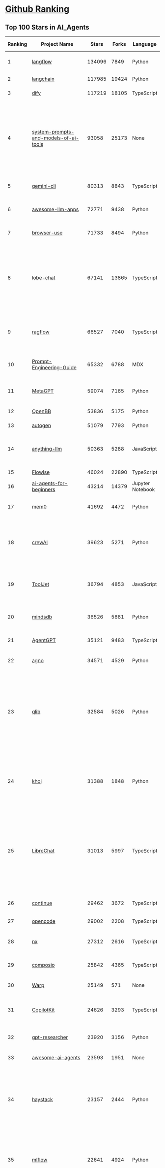 [Github Ranking](../README.md)
==========

## Top 100 Stars in AI_Agents

| Ranking | Project Name | Stars | Forks | Language | Open Issues | Description | Last Commit |
| ------- | ------------ | ----- | ----- | -------- | ----------- | ----------- | ----------- |
| 1 | [langflow](https://github.com/langflow-ai/langflow) | 134096 | 7849 | Python | 380 | Langflow is a powerful tool for building and deploying AI-powered agents and workflows. | 2025-10-25T03:20:49Z |
| 2 | [langchain](https://github.com/langchain-ai/langchain) | 117985 | 19424 | Python | 164 | 🦜🔗 Build context-aware reasoning applications | 2025-10-24T20:06:26Z |
| 3 | [dify](https://github.com/langgenius/dify) | 117219 | 18105 | TypeScript | 486 | Production-ready platform for agentic workflow development. | 2025-10-24T13:31:50Z |
| 4 | [system-prompts-and-models-of-ai-tools](https://github.com/x1xhlol/system-prompts-and-models-of-ai-tools) | 93058 | 25173 | None | 58 | FULL Augment Code, Claude Code, Cluely, CodeBuddy, Comet, Cursor, Devin AI, Junie, Kiro, Leap.new, Lovable, Manus Agent Tools, NotionAI, Orchids.app, Perplexity, Poke, Qoder, Replit, Same.dev, Trae, Traycer AI, VSCode Agent, Warp.dev, Windsurf, Xcode, Z.ai Code, dia & v0. (And other Open Sourced) System Prompts, Internal Tools & AI Models | 2025-10-19T18:44:24Z |
| 5 | [gemini-cli](https://github.com/google-gemini/gemini-cli) | 80313 | 8843 | TypeScript | 2167 | An open-source AI agent that brings the power of Gemini directly into your terminal. | 2025-10-25T03:34:20Z |
| 6 | [awesome-llm-apps](https://github.com/Shubhamsaboo/awesome-llm-apps) | 72771 | 9438 | Python | 4 | Collection of awesome LLM apps with AI Agents and RAG using OpenAI, Anthropic, Gemini and opensource models. | 2025-10-19T17:51:53Z |
| 7 | [browser-use](https://github.com/browser-use/browser-use) | 71733 | 8494 | Python | 138 | 🌐 Make websites accessible for AI agents. Automate tasks online with ease. | 2025-10-25T02:36:07Z |
| 8 | [lobe-chat](https://github.com/lobehub/lobe-chat) | 67141 | 13865 | TypeScript | 886 | 🤯 Lobe Chat - an open-source, modern design AI chat framework. Supports multiple AI providers (OpenAI / Claude 4 / Gemini / DeepSeek / Ollama / Qwen), Knowledge Base (file upload / RAG ), one click install MCP Marketplace and Artifacts / Thinking. One-click FREE deployment of your private AI Agent application. | 2025-10-25T02:40:07Z |
| 9 | [ragflow](https://github.com/infiniflow/ragflow) | 66527 | 7040 | TypeScript | 2929 | RAGFlow is a leading open-source Retrieval-Augmented Generation (RAG) engine that fuses cutting-edge RAG with Agent capabilities to create a superior context layer for LLMs | 2025-10-23T15:02:27Z |
| 10 | [Prompt-Engineering-Guide](https://github.com/dair-ai/Prompt-Engineering-Guide) | 65332 | 6788 | MDX | 153 | 🐙 Guides, papers, lessons, notebooks and resources for prompt engineering, context engineering, RAG, and AI Agents. | 2025-10-16T15:44:13Z |
| 11 | [MetaGPT](https://github.com/FoundationAgents/MetaGPT) | 59074 | 7165 | Python | 10 | 🌟 The Multi-Agent Framework: First AI Software Company, Towards Natural Language Programming | 2025-10-04T05:57:57Z |
| 12 | [OpenBB](https://github.com/OpenBB-finance/OpenBB) | 53836 | 5175 | Python | 32 | Financial data platform for analysts, quants and AI agents. | 2025-10-23T23:31:46Z |
| 13 | [autogen](https://github.com/microsoft/autogen) | 51079 | 7793 | Python | 406 | A programming framework for agentic AI | 2025-10-08T04:58:17Z |
| 14 | [anything-llm](https://github.com/Mintplex-Labs/anything-llm) | 50363 | 5288 | JavaScript | 265 | The all-in-one Desktop & Docker AI application with built-in RAG, AI agents, No-code agent builder, MCP compatibility,  and more. | 2025-10-23T22:46:01Z |
| 15 | [Flowise](https://github.com/FlowiseAI/Flowise) | 46024 | 22890 | TypeScript | 606 | Build AI Agents, Visually | 2025-10-24T18:13:46Z |
| 16 | [ai-agents-for-beginners](https://github.com/microsoft/ai-agents-for-beginners) | 43214 | 14379 | Jupyter Notebook | 6 | 12 Lessons to Get Started Building AI Agents | 2025-10-24T10:12:01Z |
| 17 | [mem0](https://github.com/mem0ai/mem0) | 41692 | 4472 | Python | 290 | Universal memory layer for AI Agents; Announcing OpenMemory MCP - local and secure memory management. | 2025-10-24T20:20:18Z |
| 18 | [crewAI](https://github.com/crewAIInc/crewAI) | 39623 | 5271 | Python | 38 | Framework for orchestrating role-playing, autonomous AI agents. By fostering collaborative intelligence, CrewAI empowers agents to work together seamlessly, tackling complex tasks. | 2025-10-25T01:42:09Z |
| 19 | [ToolJet](https://github.com/ToolJet/ToolJet) | 36794 | 4853 | JavaScript | 634 | ToolJet is the open-source foundation of ToolJet AI - the AI-native platform for building internal tools, dashboard, business applications, workflows and AI agents 🚀 | 2025-10-24T19:12:29Z |
| 20 | [mindsdb](https://github.com/mindsdb/mindsdb) | 36526 | 5881 | Python | 56 | AI Analytics and Knowledge Engine for RAG over large-scale, heterogeneous data. - The only MCP Server you'll ever need | 2025-10-25T00:05:23Z |
| 21 | [AgentGPT](https://github.com/reworkd/AgentGPT) | 35121 | 9483 | TypeScript | 130 | 🤖 Assemble, configure, and deploy autonomous AI Agents in your browser. | 2025-04-29T01:19:32Z |
| 22 | [agno](https://github.com/agno-agi/agno) | 34571 | 4529 | Python | 132 | Multi-agent framework, runtime and control plane. Built for speed, privacy, and scale. | 2025-10-25T00:15:18Z |
| 23 | [qlib](https://github.com/microsoft/qlib) | 32584 | 5026 | Python | 259 | Qlib is an AI-oriented Quant investment platform that aims to use AI tech to empower Quant Research, from exploring ideas to implementing productions. Qlib supports diverse ML modeling paradigms, including supervised learning, market dynamics modeling, and RL, and is now equipped with https://github.com/microsoft/RD-Agent to automate R&D process. | 2025-10-17T05:22:09Z |
| 24 | [khoj](https://github.com/khoj-ai/khoj) | 31388 | 1848 | Python | 75 | Your AI second brain. Self-hostable. Get answers from the web or your docs. Build custom agents, schedule automations, do deep research. Turn any online or local LLM into your personal, autonomous AI (gpt, claude, gemini, llama, qwen, mistral). Get started - free. | 2025-09-16T09:17:58Z |
| 25 | [LibreChat](https://github.com/danny-avila/LibreChat) | 31013 | 5997 | TypeScript | 209 | Enhanced ChatGPT Clone: Features Agents, MCP, DeepSeek, Anthropic, AWS, OpenAI, Responses API, Azure, Groq, o1, GPT-5, Mistral, OpenRouter, Vertex AI, Gemini, Artifacts, AI model switching, message search, Code Interpreter, langchain, DALL-E-3, OpenAPI Actions, Functions, Secure Multi-User Auth, Presets, open-source for self-hosting. Active. | 2025-10-25T00:29:01Z |
| 26 | [continue](https://github.com/continuedev/continue) | 29462 | 3672 | TypeScript | 629 | ⏩ Ship faster with Continuous AI. Build and run custom agents across your IDE, terminal, and CI | 2025-10-24T23:20:35Z |
| 27 | [opencode](https://github.com/sst/opencode) | 29002 | 2208 | TypeScript | 929 | The AI coding agent built for the terminal. | 2025-10-25T03:03:41Z |
| 28 | [nx](https://github.com/nrwl/nx) | 27312 | 2616 | TypeScript | 628 | Get to green PRs in half the time. Nx optimizes your builds, scales your CI, and fixes failed PRs. Built for developers and AI agents. | 2025-10-25T03:12:26Z |
| 29 | [composio](https://github.com/ComposioHQ/composio) | 25842 | 4365 | TypeScript | 28 | Composio equips your AI agents & LLMs with 100+ high-quality integrations via function calling | 2025-10-23T10:05:50Z |
| 30 | [Warp](https://github.com/warpdotdev/Warp) | 25149 | 571 | None | 3788 | Warp is the agentic development environment, built for coding with multiple AI agents. | 2025-10-07T19:15:31Z |
| 31 | [CopilotKit](https://github.com/CopilotKit/CopilotKit) | 24626 | 3293 | TypeScript | 313 | React UI + elegant infrastructure for AI Copilots, AI chatbots, and in-app AI agents. The Agentic last-mile 🪁 | 2025-10-24T22:26:02Z |
| 32 | [gpt-researcher](https://github.com/assafelovic/gpt-researcher) | 23920 | 3156 | Python | 128 | An LLM agent that conducts deep research (local and web) on any given topic and generates a long report with citations. | 2025-10-16T18:30:02Z |
| 33 | [awesome-ai-agents](https://github.com/e2b-dev/awesome-ai-agents) | 23593 | 1951 | None | 29 | A list of AI autonomous agents | 2025-02-26T10:04:45Z |
| 34 | [haystack](https://github.com/deepset-ai/haystack) | 23157 | 2444 | Python | 111 | AI orchestration framework to build customizable, production-ready LLM applications. Connect components (models, vector DBs, file converters) to pipelines or agents that can interact with your data. With advanced retrieval methods, it's best suited for building RAG, question answering, semantic search or conversational agent chatbots. | 2025-10-24T14:53:24Z |
| 35 | [mlflow](https://github.com/mlflow/mlflow) | 22641 | 4924 | Python | 1550 | The open source developer platform to build AI/LLM applications and models with confidence. Enhance your AI applications with end-to-end tracking, observability, and evaluations, all in one integrated platform. | 2025-10-25T01:14:10Z |
| 36 | [agenticSeek](https://github.com/Fosowl/agenticSeek) | 22242 | 2379 | Python | 28 | Fully Local Manus AI. No APIs, No $200 monthly bills. Enjoy an autonomous agent that thinks, browses the web, and code for the sole cost of electricity. 🔔 Official updates only via twitter @Martin993886460 (Beware of fake account) | 2025-09-14T18:15:49Z |
| 37 | [goose](https://github.com/block/goose) | 20476 | 1871 | Rust | 213 | an open source, extensible AI agent that goes beyond code suggestions - install, execute, edit, and test with any LLM | 2025-10-25T00:22:29Z |
| 38 | [graphiti](https://github.com/getzep/graphiti) | 19345 | 1809 | Python | 127 | Build Real-Time Knowledge Graphs for AI Agents | 2025-10-22T09:52:17Z |
| 39 | [UI-TARS-desktop](https://github.com/bytedance/UI-TARS-desktop) | 19276 | 1824 | TypeScript | 266 | The Open-Source Multimodal AI Agent Stack: Connecting Cutting-Edge AI Models and Agent Infra | 2025-10-16T06:04:47Z |
| 40 | [letta](https://github.com/letta-ai/letta) | 18915 | 1962 | Python | 27 | Letta is the platform for building stateful agents: open AI with advanced memory that can learn and self-improve over time. | 2025-10-24T22:29:49Z |
| 41 | [activepieces](https://github.com/activepieces/activepieces) | 18851 | 2838 | TypeScript | 315 | AI Agents & MCPs & AI Workflow Automation • (~400 MCP servers for AI agents) • AI Automation / AI Agent with MCPs • AI Workflows & AI Agents • MCPs for AI Agents | 2025-10-24T22:17:19Z |
| 42 | [ai](https://github.com/vercel/ai) | 18784 | 3157 | TypeScript | 769 | The AI Toolkit for TypeScript. From the creators of Next.js, the AI SDK is a free open-source library for building AI-powered applications and agents  | 2025-10-24T21:27:31Z |
| 43 | [ai-engineering-hub](https://github.com/patchy631/ai-engineering-hub) | 18740 | 3168 | Jupyter Notebook | 30 | In-depth tutorials on LLMs, RAGs and real-world AI agent applications. | 2025-10-19T11:34:04Z |
| 44 | [stagehand](https://github.com/browserbase/stagehand) | 18631 | 1191 | TypeScript | 83 | The AI Browser Automation Framework | 2025-10-25T02:49:57Z |
| 45 | [suna](https://github.com/kortix-ai/suna) | 18415 | 3136 | TypeScript | 198 | Kortix – build, manage and train AI Agents. Fully Open Source. | 2025-10-24T21:57:11Z |
| 46 | [coze-studio](https://github.com/coze-dev/coze-studio) | 18111 | 2513 | TypeScript | 355 | An AI agent development platform with all-in-one visual tools, simplifying agent creation, debugging, and deployment like never before. Coze your way to AI Agent creation. | 2025-10-24T10:37:57Z |
| 47 | [agentic](https://github.com/transitive-bullshit/agentic) | 18017 | 2247 | TypeScript | 14 | Your API ⇒ Paid MCP. Instantly. | 2025-10-09T09:11:38Z |
| 48 | [deep-research](https://github.com/dzhng/deep-research) | 17959 | 1851 | TypeScript | 67 | An AI-powered research assistant that performs iterative, deep research on any topic by combining search engines, web scraping, and large language models.  The goal of this repo is to provide the simplest implementation of a deep research agent - e.g. an agent that can refine its research direction overtime and deep dive into a topic. | 2025-09-08T16:22:24Z |
| 49 | [mastra](https://github.com/mastra-ai/mastra) | 17753 | 1226 | TypeScript | 273 | The TypeScript AI agent framework. ⚡ Assistants, RAG, observability. Supports any LLM: GPT-4, Claude, Gemini, Llama. | 2025-10-25T02:39:19Z |
| 50 | [SWE-agent](https://github.com/SWE-agent/SWE-agent) | 17635 | 1854 | Python | 49 | SWE-agent takes a GitHub issue and tries to automatically fix it, using your LM of choice. It can also be employed for offensive cybersecurity or competitive coding challenges. [NeurIPS 2024]  | 2025-10-20T23:21:07Z |
| 51 | [DB-GPT](https://github.com/eosphoros-ai/DB-GPT) | 17508 | 2444 | Python | 427 | AI Native Data App Development framework with AWEL(Agentic Workflow Expression Language) and Agents | 2025-10-24T02:24:46Z |
| 52 | [GenAI_Agents](https://github.com/NirDiamant/GenAI_Agents) | 17408 | 2827 | Jupyter Notebook | 3 | This repository provides tutorials and implementations for various Generative AI Agent techniques, from basic to advanced. It serves as a comprehensive guide for building intelligent, interactive AI systems. | 2025-10-08T16:42:52Z |
| 53 | [DocsGPT](https://github.com/arc53/DocsGPT) | 17284 | 1909 | Python | 32 | Private AI platform for agents, assistants and enterprise search. Built-in Agent Builder, Deep research, Document analysis, Multi-model support, and API connectivity for agents. | 2025-10-24T20:06:04Z |
| 54 | [sim](https://github.com/simstudioai/sim) | 17252 | 2259 | TypeScript | 69 | Open-source platform to build and deploy AI agent workflows. | 2025-10-25T00:44:07Z |
| 55 | [eliza](https://github.com/elizaOS/eliza) | 17025 | 5350 | TypeScript | 69 | Autonomous agents for everyone | 2025-10-24T17:55:49Z |
| 56 | [openai-agents-python](https://github.com/openai/openai-agents-python) | 16821 | 2760 | Python | 142 | A lightweight, powerful framework for multi-agent workflows | 2025-10-24T22:07:15Z |
| 57 | [SuperAGI](https://github.com/TransformerOptimus/SuperAGI) | 16806 | 2101 | Python | 147 | <⚡️> SuperAGI - A dev-first open source autonomous AI agent framework. Enabling developers to build, manage & run useful autonomous agents quickly and reliably. | 2025-01-22T22:14:07Z |
| 58 | [ai-pdf-chatbot-langchain](https://github.com/mayooear/ai-pdf-chatbot-langchain) | 16088 | 3206 | TypeScript | 3 | AI PDF chatbot agent built with LangChain & LangGraph  | 2025-02-20T18:19:58Z |
| 59 | [RagaAI-Catalyst](https://github.com/raga-ai-hub/RagaAI-Catalyst) | 16036 | 3714 | Python | 10 | Python SDK for Agent AI Observability, Monitoring and Evaluation Framework. Includes features like agent, llm and tools tracing, debugging multi-agentic system, self-hosted dashboard and advanced analytics with timeline and execution graph view  | 2025-10-22T19:57:43Z |
| 60 | [screenpipe](https://github.com/mediar-ai/screenpipe) | 15817 | 1233 | TypeScript | 192 | AI app store powered by 24/7 desktop history.  open source \| 100% local \| dev friendly \| 24/7 screen, mic recording | 2025-09-01T20:21:42Z |
| 61 | [12-factor-agents](https://github.com/humanlayer/12-factor-agents) | 15735 | 1189 | TypeScript | 10 | What are the principles we can use to build LLM-powered software that is actually good enough to put in the hands of production customers? | 2025-09-21T14:37:40Z |
| 62 | [web-ui](https://github.com/browser-use/web-ui) | 15064 | 2610 | Python | 250 | 🖥️ Run AI Agent in your browser. | 2025-08-31T14:16:34Z |
| 63 | [dagger](https://github.com/dagger/dagger) | 14880 | 810 | Go | 762 | An open-source runtime for composable workflows. Great for AI agents and CI/CD. | 2025-10-24T21:38:41Z |
| 64 | [serena](https://github.com/oraios/serena) | 14799 | 984 | Python | 63 | A powerful coding agent toolkit providing semantic retrieval and editing capabilities (MCP server & other integrations) | 2025-10-23T18:54:56Z |
| 65 | [500-AI-Agents-Projects](https://github.com/ashishpatel26/500-AI-Agents-Projects) | 14630 | 2671 | None | 2 | The 500 AI Agents Projects is a curated collection of AI agent use cases across various industries. It showcases practical applications and provides links to open-source projects for implementation, illustrating how AI agents are transforming sectors such as healthcare, finance, education, retail, and more. | 2025-10-11T05:27:05Z |
| 66 | [camel](https://github.com/camel-ai/camel) | 14607 | 1600 | Python | 389 | 🐫 CAMEL: The first and the best multi-agent framework. Finding the Scaling Law of Agents. https://www.camel-ai.org | 2025-10-25T03:09:40Z |
| 67 | [plandex](https://github.com/plandex-ai/plandex) | 14557 | 1028 | Go | 27 | Open source AI coding agent. Designed for large projects and real world tasks. | 2025-10-03T21:49:58Z |
| 68 | [botpress](https://github.com/botpress/botpress) | 14297 | 2194 | TypeScript | 20 | The open-source hub to build & deploy GPT/LLM Agents ⚡️ | 2025-10-24T22:09:21Z |
| 69 | [crush](https://github.com/charmbracelet/crush) | 14223 | 765 | Go | 204 | The glamourous AI coding agent for your favourite terminal 💘 | 2025-10-25T00:55:10Z |
| 70 | [adk-python](https://github.com/google/adk-python) | 13942 | 2086 | Python | 498 | An open-source, code-first Python toolkit for building, evaluating, and deploying sophisticated AI agents with flexibility and control. | 2025-10-25T02:15:13Z |
| 71 | [LangBot](https://github.com/langbot-app/LangBot) | 13831 | 1124 | Python | 135 | 🤩 Easy-to-use global IM bot platform designed for LLM era / 简单易用的大模型即时通信机器人开发平台 ⚡️ Bots for QQ / QQ频道 / Discord / LINE / WeChat(微信, 企业微信)/ Telegram / 飞书 / 钉钉 / Slack 🧩 Integrated with ChatGPT(GPT), DeepSeek, Dify, n8n, Langflow, Coze, Claude, Google Gemini, xAI, PPIO, Ollama, 阿里云百炼, SiliconFlow, Qwen, Moonshot, MCP etc. LLM & Agent & RAG | 2025-10-25T02:28:24Z |
| 72 | [pydantic-ai](https://github.com/pydantic/pydantic-ai) | 13029 | 1322 | Python | 280 | GenAI Agent Framework, the Pydantic way | 2025-10-24T22:40:09Z |
| 73 | [trigger.dev](https://github.com/triggerdotdev/trigger.dev) | 12665 | 867 | TypeScript | 114 | Trigger.dev – build and deploy fully‑managed AI agents and workflows | 2025-10-24T17:08:22Z |
| 74 | [agent-zero](https://github.com/agent0ai/agent-zero) | 12097 | 2365 | Python | 147 | Agent Zero AI framework | 2025-10-24T09:38:16Z |
| 75 | [generative-ai](https://github.com/GoogleCloudPlatform/generative-ai) | 11845 | 3449 | Jupyter Notebook | 46 | Sample code and notebooks for Generative AI on Google Cloud, with Gemini on Vertex AI | 2025-10-24T21:05:59Z |
| 76 | [CL4R1T4S](https://github.com/elder-plinius/CL4R1T4S) | 11446 | 2318 | None | 28 | LEAKED SYSTEM PROMPTS FOR CHATGPT, GEMINI, GROK, CLAUDE, PERPLEXITY, CURSOR, DEVIN, REPLIT, AND MORE! - AI SYSTEMS TRANSPARENCY FOR ALL! 👐 | 2025-10-21T18:28:43Z |
| 77 | [Figma-Context-MCP](https://github.com/GLips/Figma-Context-MCP) | 11388 | 916 | TypeScript | 16 | MCP server to provide Figma layout information to AI coding agents like Cursor | 2025-10-14T15:21:34Z |
| 78 | [ui](https://github.com/creativetimofficial/ui) | 11191 | 4856 | TypeScript | 10 | Open-source components, blocks, and AI agents designed to speed up your workflow. Import them seamlessly into your favorite tools through Registry and MCPs. | 2025-10-24T14:21:36Z |
| 79 | [cua](https://github.com/trycua/cua) | 11016 | 613 | Python | 63 | Open-source infrastructure for Computer-Use Agents. Sandboxes, SDKs, and benchmarks to train and evaluate AI agents that can control full desktops (macOS, Linux, Windows). | 2025-10-25T01:06:04Z |
| 80 | [analysis_claude_code](https://github.com/shareAI-lab/analysis_claude_code) | 10960 | 2888 | JavaScript | 0 | 本仓库包含对 Claude Code v1.0.33 进行逆向工程的完整研究和分析资料。包括对混淆源代码的深度技术分析、系统架构文档，以及重构 Claude      Code agent 系统的实现蓝图。主要发现包括实时 Steering 机制、多 Agent      架构、智能上下文管理和工具执行管道。该项目为理解现代 AI agent 系统设计和实现提供技术参考。 | 2025-07-19T13:16:33Z |
| 81 | [nanobrowser](https://github.com/nanobrowser/nanobrowser) | 10677 | 1069 | TypeScript | 36 | Open-Source Chrome extension for AI-powered web automation. Run multi-agent workflows using your own LLM API key. Alternative to OpenAI Operator. | 2025-10-07T04:11:30Z |
| 82 | [SurfSense](https://github.com/MODSetter/SurfSense) | 10101 | 788 | Python | 50 | Open Source Alternative to NotebookLM / Perplexity, connected to external sources such as Search Engines, Slack, Linear, Jira, ClickUp, Confluence, Notion, YouTube, GitHub, Discord and more. Join our discord: https://discord.gg/ejRNvftDp9 | 2025-10-24T04:05:35Z |
| 83 | [bisheng](https://github.com/dataelement/bisheng) | 9806 | 1607 | TypeScript | 99 | BISHENG is an open LLM devops platform for next generation Enterprise AI applications. Powerful and comprehensive features include: GenAI workflow, RAG, Agent, Unified model management, Evaluation, SFT, Dataset Management, Enterprise-level System Management, Observability and more. | 2025-10-24T13:40:58Z |
| 84 | [E2B](https://github.com/e2b-dev/E2B) | 9716 | 677 | MDX | 34 | Open-source, secure environment with real-world tools for enterprise-grade agents. | 2025-10-24T22:45:10Z |
| 85 | [motia](https://github.com/MotiaDev/motia) | 9634 | 753 | TypeScript | 37 | Multi-Language Backend Framework that unifies APIs, background jobs, workflows, and AI Agents into a single core primitive with built-in observability and state management. | 2025-10-24T19:27:28Z |
| 86 | [metaflow](https://github.com/Netflix/metaflow) | 9580 | 931 | Python | 263 | Build, Manage and Deploy AI/ML Systems | 2025-10-24T23:25:57Z |
| 87 | [opencode](https://github.com/opencode-ai/opencode) | 9445 | 787 | Go | 116 | A powerful AI coding agent. Built for the terminal. | 2025-09-18T02:54:28Z |
| 88 | [pr-agent](https://github.com/qodo-ai/pr-agent) | 9304 | 1139 | Python | 40 | 🚀 PR-Agent: An AI-Powered 🤖 Tool for Automated Pull Request Analysis, Feedback, Suggestions and More! 💻🔍 (For more advanced: check Qodo Merge) | 2025-10-22T05:55:47Z |
| 89 | [claude-flow](https://github.com/ruvnet/claude-flow) | 9232 | 1223 | JavaScript | 249 | 🌊 The leading agent orchestration platform for Claude. Deploy intelligent multi-agent swarms, coordinate autonomous workflows, and build conversational AI systems. Features    enterprise-grade architecture, distributed swarm intelligence, RAG integration, and native Claude Code support via MCP protocol. Ranked #1 in agent-based frameworks. | 2025-10-24T21:36:59Z |
| 90 | [bytebot](https://github.com/bytebot-ai/bytebot) | 9214 | 1117 | TypeScript | 43 | Bytebot is a self-hosted AI desktop agent that automates computer tasks through natural language commands, operating within a containerized Linux desktop environment. | 2025-09-12T19:35:46Z |
| 91 | [RD-Agent](https://github.com/microsoft/RD-Agent) | 8855 | 927 | Python | 57 | Research and development (R&D) is crucial for the enhancement of industrial productivity, especially in the AI era, where the core aspects of R&D are mainly focused on data and models. We are committed to automating these high-value generic R&D processes through R&D-Agent, which lets AI drive data-driven AI. 🔗https://aka.ms/RD-Agent-Tech-Report | 2025-10-24T09:13:51Z |
| 92 | [promptfoo](https://github.com/promptfoo/promptfoo) | 8810 | 743 | TypeScript | 172 | Test your prompts, agents, and RAGs. AI Red teaming, pentesting, and vulnerability scanning for LLMs. Compare performance of GPT, Claude, Gemini, Llama, and more. Simple declarative configs with command line and CI/CD integration. | 2025-10-25T01:19:48Z |
| 93 | [BlackFriday-GPTs-Prompts](https://github.com/friuns2/BlackFriday-GPTs-Prompts) | 8684 | 1301 | None | 150 | List of free GPTs that doesn't require plus subscription  | 2024-11-08T11:03:14Z |
| 94 | [aichat](https://github.com/sigoden/aichat) | 8400 | 540 | Rust | 8 | All-in-one LLM CLI tool featuring Shell Assistant, Chat-REPL, RAG, AI Tools & Agents, with access to OpenAI, Claude, Gemini, Ollama, Groq, and more. | 2025-10-10T03:07:46Z |
| 95 | [ten-framework](https://github.com/TEN-framework/ten-framework) | 8399 | 972 | C | 140 |  Open-source framework for conversational voice AI agents | 2025-10-24T18:07:12Z |
| 96 | [mcp-use](https://github.com/mcp-use/mcp-use) | 8053 | 942 | TypeScript | 30 | mcp-use is the easiest way to interact with mcp servers with custom agents | 2025-10-24T11:48:24Z |
| 97 | [agents](https://github.com/livekit/agents) | 7948 | 1399 | Python | 273 | A powerful framework for building realtime voice AI agents 🤖🎙️📹  | 2025-10-24T20:38:05Z |
| 98 | [magentic-ui](https://github.com/microsoft/magentic-ui) | 7870 | 813 | Python | 41 | A research prototype of a human-centered web agent | 2025-10-21T22:33:34Z |
| 99 | [cognee](https://github.com/topoteretes/cognee) | 7770 | 700 | Python | 17 | Memory for AI Agents in 6 lines of code | 2025-10-24T22:01:45Z |
| 100 | [mcp-agent](https://github.com/lastmile-ai/mcp-agent) | 7607 | 774 | Python | 77 | Build effective agents using Model Context Protocol and simple workflow patterns | 2025-10-24T23:39:07Z |

